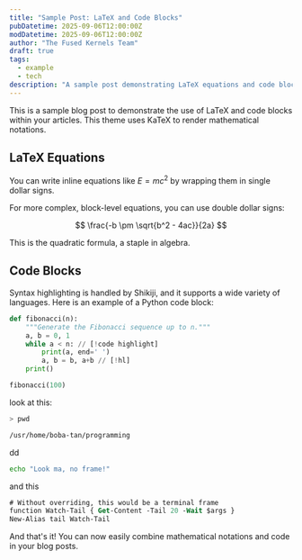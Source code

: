 ```yaml
---
title: "Sample Post: LaTeX and Code Blocks"
pubDatetime: 2025-09-06T12:00:00Z
modDatetime: 2025-09-06T12:00:00Z
author: "The Fused Kernels Team"
draft: true
tags:
  - example
  - tech
description: "A sample post demonstrating LaTeX equations and code blocks in Astro."
---
```


This is a sample blog post to demonstrate the use of LaTeX and code blocks within your articles. This theme uses KaTeX to render mathematical notations.

## LaTeX Equations

You can write inline equations like $E = mc^2$ by wrapping them in single dollar signs.

For more complex, block-level equations, you can use double dollar signs:

$$
\frac{-b \pm \sqrt{b^2 - 4ac}}{2a}
$$

This is the quadratic formula, a staple in algebra.

## Code Blocks

Syntax highlighting is handled by Shikiji, and it supports a wide variety of languages. Here is an example of a Python code block:

```python frame="terminal" title="src/my-test-file.js"
def fibonacci(n):
    """Generate the Fibonacci sequence up to n."""
    a, b = 0, 1
    while a < n: // [!code highlight]
        print(a, end=' ')
        a, b = b, a+b // [!hl]
    print()

fibonacci(100)
```

look at this:

```bash withOutput
> pwd

/usr/home/boba-tan/programming
```
dd


```sh frame="none"
echo "Look ma, no frame!"
```
and this

```ps frame="code" title="PowerShell Profile.ps1"
# Without overriding, this would be a terminal frame
function Watch-Tail { Get-Content -Tail 20 -Wait $args }
New-Alias tail Watch-Tail
```

And that's it! You can now easily combine mathematical notations and code in your blog posts.
